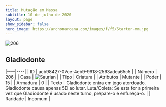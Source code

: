 ```yaml
---
title: Mutação em Massa
subtitle: 10 de julho de 2020
layout: page
show_sidebar: false
hero_image: https://archonarcana.com/images/f/f5/Starter-mm.jpg
---
```


![206](https://cdn.keyforgegame.com/media/card_front/pt/479_206_MHPJPV8W43Q5_pt.png)

## Gladiodonte

|----|----|
| ID | acb98427-07ce-4eb9-9918-2563adea65c5 |
| Número | 206 |
| Casa | ![Saurian](https://archonarcana.com/images/thumb/9/9e/Saurian_P.png/22px-Saurian_P.png "Sauro") |
| Tipo | Criatura |
| Atributos | Mutante |
| Poder | 15 |
| Armadura | 0 |
| Texto | Gladiodonte entra em jogo atordoado.  Gladiodonte causa apenas 5D ao lutar.  Luta/Coleta: Se esta for a primeira vez que Gladiodonte é usado neste turno, prepare-o e enfureça-o. |
| Raridade | Incomum |
